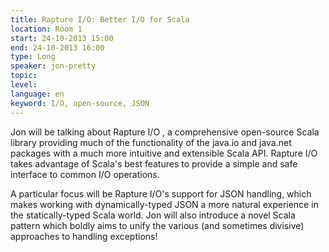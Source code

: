 ```yaml
---
title: Rapture I/O: Better I/O for Scala
location: Room 1
start: 24-10-2013 15:00
end: 24-10-2013 16:00
type: Long
speaker: jon-pretty
topic: 
level: 
language: en
keyword: I/O, open-source, JSON
---
```


Jon will be talking about Rapture I/O , a comprehensive open-source Scala library providing much of the functionality of the java.io and java.net packages with a much more intuitive and extensible Scala API. 
Rapture I/O takes advantage of Scala's best features to provide a simple and safe interface to common I/O operations.

A particular focus will be Rapture I/O's support for JSON handling, which makes working with dynamically-typed JSON a more natural experience in the statically-typed Scala world. Jon will also introduce a novel Scala pattern which boldly aims to unify the various (and sometimes divisive) approaches to handling exceptions!
